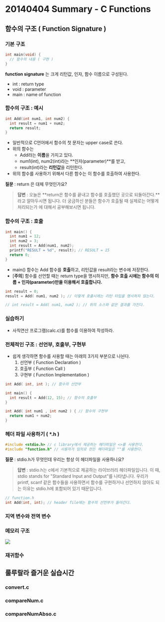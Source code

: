 # 20140404 Summary - C Functions

## 함수의 구조 ( Function Signature )
### 기본 구조
```c
int main(void) {
  // 함수의 내용 ( 구현 )
}
```
**function signature** 는 크게 리턴값, 인자, 함수 이름으로 구성된다.
- int : return type
- void : parameter
- main : name of function


### 함수의 구조 : 예시

```c
int Add(int num1, int num2) {
  int result = num1 + num2;
  return result;
}
```
- 일반적으로 C언어에서 함수의 첫 문자는 upper case로 쓴다.
- 위의 함수는
  - Add라는 **이름**을 가지고 있다.
  - num1(int), num2(int)라는 **인자(parameter)**를 받고,
  - result(int)라는 **리턴값**을 리턴한다.
- 위의 함수를 사용하기 위해서 다른 함수는 이 함수를 호출하여 사용한다.

**질문** : return 은 대체 무엇인가요?
> **답변** :
오늘은 **return은 함수를 끝내고 함수를 호출했던 곳으로 되돌아간다.**라고 알아두시면 됩니다.
더 궁금하신 분들은 함수가 호출될 때 실제로는 어떻게 처리되는가 에 대해서 공부해보시면 됩니다.


### 함수의 구조 : 호출
```c
int main() {
  int num1 = 12;
  int num2 = 3;
  int result = Add(num1, num2);
  printf("RESULT = %d", result); // RESULT = 15
  return 0;
}
```

- main() 함수는 Add 함수를 **호출**하고, 리턴값을 result라는 변수에 저장한다.
- [**주의**] 함수를 선언할 때는 return type을 명시하지만, **함수 호출 시에는 함수의 이름 + 인자(parameter)만을 이용해서 호출합니다.**

```c
int result = 0;
result = Add( num1, num2 ); // 이렇게 호출시에는 리턴 타입을 명시하지 않는다.

// int result = Add( num1, num2 ); // 위의 소스와 같은 결과를 가진다.
```

### 실습하기
- 사칙연산 프로그램(calc.c)를 함수를 이용하여 작성하라.

### 전체적인 구조 : 선언부, 호출부, 구현부
- 쉽게 생각하면 함수를 사용할 때는 아래의 3가지 부분으로 나뉜다.
  1. 선언부 ( Function Declaration )
  2. 호출부 ( Function Call )
  3. 구현부 ( Function Implementation )

```c
int Add( int, int ); // 함수의 선언부

int main() {
  int result = Add(12, 15); // 함수의 호출부
}

int Add( int num1 , int num2 ) { // 함수의 구현부
  return num1 + num2;
}
```

### 헤더 파일 사용하기 ( *.h )

```c
#include <stdio.h> // c library에서 제공하는 헤더파일은 <>를 사용한다.
#include "function.h" // 사용자가 임의로 만든 헤더파일은 ""를 사용한다.
```

**질문** : stdio.h가 무엇인데 우리는 항상 이 헤더파일을 사용하나요?
> **답변** :
stdio.h는 c에서 기본적으로 제공하는 라이브러리 헤더파일입니다.
이 때, stdio stands for "Standard Input and Output"를 나타냅니다.
우리가 printf, scanf 같은 함수들을 사용하면서 함수를 구현하거나 선언하지 않아도 되는 이유는 stdio.h에 포함되어 있기 때문입니다.


```c
// function.h
int Add(int, int); // header file에는 함수의 선언부가 들어간다.
```

### 지역 변수와 전역 변수
### 메모리 구조
![](http://www.cs.rit.edu/~hpb/Lectures/SIA/OS1/UsedGif/5_heap_and_stack.gif)
### 재귀함수

## 룰루랄라 즐거운 실습시간
### convert.c
### compareNum.c
### compareNumAbso.c


